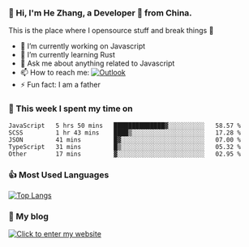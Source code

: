 ### 👋 Hi, I'm He Zhang, a Developer 🚀 from China.

This is the place where I opensource stuff and break things :rofl:

- 🔭  I’m currently working on Javascript
- 🌱  I’m currently learning Rust
- 💬  Ask me about anything related to Javascript
- 📫  How to reach me: [![Outlook](https://img.shields.io/badge/-Outlook-0078D4?style=flat&logo=Microsoft-Outlook&logoColor=white)](mailto:zhanghecool@outlook.com)
- ⚡  Fun fact: I am a father

### 💪 This week I spent my time on 
<!--START_SECTION:waka-->
```text
JavaScript   5 hrs 50 mins   ██████████████▓░░░░░░░░░░   58.57 % 
SCSS         1 hr 43 mins    ████▒░░░░░░░░░░░░░░░░░░░░   17.28 % 
JSON         41 mins         █▓░░░░░░░░░░░░░░░░░░░░░░░   07.00 % 
TypeScript   31 mins         █▒░░░░░░░░░░░░░░░░░░░░░░░   05.32 % 
Other        17 mins         ▓░░░░░░░░░░░░░░░░░░░░░░░░   02.95 % 
```
<!--END_SECTION:waka-->

### 👍 Most Used Languages
[![Top Langs](https://github-readme-stats.vercel.app/api/top-langs/?username=zhanghecool&layout=compact)](https://zhanghe.cool)

### 🌈 My blog 
[![Click to enter my website](https://cdn.jsdelivr.net/gh/zhanghecool/assets/images/gif/zhanghecools.gif)](https://zhanghe.cool)
